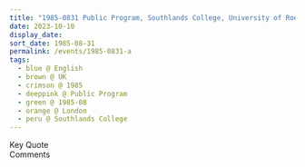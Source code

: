 ```yaml
---
title: "1985-0831 Public Program, Southlands College, University of Roehampton, Wimbledon, London, UK"
date: 2023-10-10
display_date: 
sort_date: 1985-08-31
permalink: /events/1985-0831-a
tags:
  - blue @ English
  - brown @ UK
  - crimson @ 1985
  - deeppink @ Public Program
  - green @ 1985-08
  - orange @ London
  - peru @ Southlands College
---
```


<wave-list>
  <list-title color="green" width="75">Key Quote</list-title>
  <list-item color="BlanchedAlmond"  width="200"></list-item>
  <list-item color="Lavender"></list-item>
  <list-item color="BlanchedAlmond"></list-item>
</wave-list>

<br>

<wave-list>
  <list-title color="green" width="75">Comments</list-title>
  <list-item color="BlanchedAlmond"  width="200"></list-item>
  <list-item color="Lavender"></list-item>
  <list-item color="BlanchedAlmond"></list-item>
</wave-list>